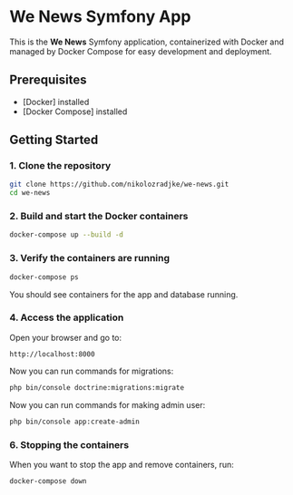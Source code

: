 
# We News Symfony App

This is the **We News** Symfony application, containerized with Docker and managed by Docker Compose for easy development and deployment.

## Prerequisites

- [Docker] installed
- [Docker Compose] installed

## Getting Started

### 1. Clone the repository

```bash
git clone https://github.com/nikolozradjke/we-news.git
cd we-news
```

### 2. Build and start the Docker containers

```bash
docker-compose up --build -d
```

### 3. Verify the containers are running

```bash
docker-compose ps
```

You should see containers for the app and database running.

### 4. Access the application

Open your browser and go to:

```
http://localhost:8000
```

Now you can run commands for migrations:

```bash
php bin/console doctrine:migrations:migrate
```

Now you can run commands for making admin user:

```bash
php bin/console app:create-admin
```


### 6. Stopping the containers

When you want to stop the app and remove containers, run:

```bash
docker-compose down
```